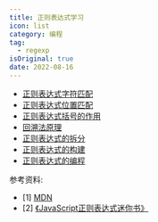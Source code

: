 ```yaml
---
title: 正则表达式学习
icon: list
category: 编程
tag:
  - regexp
isOriginal: true
date: 2022-08-16
---
```



- [正则表达式字符匹配](matching.md)
- [正则表达式位置匹配]()
- [正则表达式括号的作用]()
- [回溯法原理]()
- [正则表达式的拆分]()
- [正则表达式的构建]()
- [正则表达式的编程]()


















参考资料:
- [1] [MDN](https://developer.mozilla.org/zh-CN/docs/Web/JavaScript/Reference/Global_Objects/RegExp)
- [2] [《JavaScript正则表达式迷你书》](https://github.com/qdlaoyao/js-regex-mini-book)
